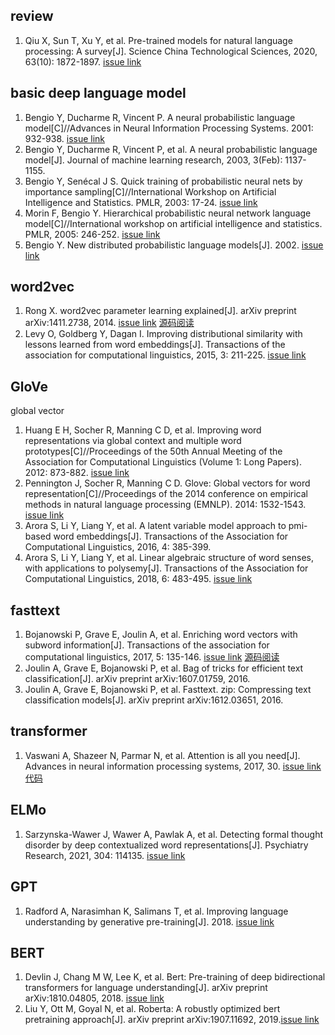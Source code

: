 ## review

1. Qiu X, Sun T, Xu Y, et al. Pre-trained models for natural language processing: A survey[J]. Science China Technological Sciences, 2020, 63(10): 1872-1897. [issue link](https://github.com/eleveyuan/PR/issues/1)

## basic deep language model

1. Bengio Y, Ducharme R, Vincent P. A neural probabilistic language model[C]//Advances in Neural Information Processing Systems. 2001: 932-938. [issue link](https://github.com/eleveyuan/PR/issues/2)
2. Bengio Y, Ducharme R, Vincent P, et al. A neural probabilistic language model[J]. Journal of machine learning research, 2003, 3(Feb): 1137-1155.
3. Bengio Y, Senécal J S. Quick training of probabilistic neural nets by importance sampling[C]//International Workshop on Artificial Intelligence and Statistics. PMLR, 2003: 17-24. [issue link](https://github.com/eleveyuan/PR/issues/4)
4. Morin F, Bengio Y. Hierarchical probabilistic neural network language model[C]//International workshop on artificial intelligence and statistics. PMLR, 2005: 246-252. [issue link](https://github.com/eleveyuan/PR/issues/6)
5. Bengio Y. New distributed probabilistic language models[J]. 2002. [issue link](https://github.com/eleveyuan/PR/issues/5)

## word2vec
1. Rong X. word2vec parameter learning explained[J]. arXiv preprint arXiv:1411.2738, 2014. [issue link](https://github.com/eleveyuan/PR/issues/10) [源码阅读](https://github.com/eleveyuan/gist_reading/tree/master/c/word2vec#word2vec)
2. Levy O, Goldberg Y, Dagan I. Improving distributional similarity with lessons learned from word embeddings[J]. Transactions of the association for computational linguistics, 2015, 3: 211-225. [issue link](https://github.com/eleveyuan/PR/issues/15)

## GloVe
global vector

1. Huang E H, Socher R, Manning C D, et al. Improving word representations via global context and multiple word prototypes[C]//Proceedings of the 50th Annual Meeting of the Association for Computational Linguistics (Volume 1: Long Papers). 2012: 873-882. [issue link](https://github.com/eleveyuan/PR/issues/13)
2. Pennington J, Socher R, Manning C D. Glove: Global vectors for word representation[C]//Proceedings of the 2014 conference on empirical methods in natural language processing (EMNLP). 2014: 1532-1543. [issue link](https://github.com/eleveyuan/PR/issues/12)
3. Arora S, Li Y, Liang Y, et al. A latent variable model approach to pmi-based word embeddings[J]. Transactions of the Association for Computational Linguistics, 2016, 4: 385-399.
4. Arora S, Li Y, Liang Y, et al. Linear algebraic structure of word senses, with applications to polysemy[J]. Transactions of the Association for Computational Linguistics, 2018, 6: 483-495. [issue link](https://github.com/eleveyuan/PR/issues/14)

## fasttext
1. Bojanowski P, Grave E, Joulin A, et al. Enriching word vectors with subword information[J]. Transactions of the association for computational linguistics, 2017, 5: 135-146. [issue link](https://github.com/eleveyuan/PR/issues/16) [源码阅读](https://github.com/eleveyuan/gist_reading/tree/master/c/fasttext)
2. Joulin A, Grave E, Bojanowski P, et al. Bag of tricks for efficient text classification[J]. arXiv preprint arXiv:1607.01759, 2016. 
3. Joulin A, Grave E, Bojanowski P, et al. Fasttext. zip: Compressing text classification models[J]. arXiv preprint arXiv:1612.03651, 2016.

## transformer
1. Vaswani A, Shazeer N, Parmar N, et al. Attention is all you need[J]. Advances in neural information processing systems, 2017, 30. [issue link](https://github.com/eleveyuan/PR/issues/17) [代码](https://github.com/eleveyuan/pure_transformer)

## ELMo 
1. Sarzynska-Wawer J, Wawer A, Pawlak A, et al. Detecting formal thought disorder by deep contextualized word representations[J]. Psychiatry Research, 2021, 304: 114135. [issue link](https://github.com/eleveyuan/PR/issues/19)

## GPT 
1. Radford A, Narasimhan K, Salimans T, et al. Improving language understanding by generative pre-training[J]. 2018. [issue link](https://github.com/eleveyuan/PR/issues/20)

## BERT
1. Devlin J, Chang M W, Lee K, et al. Bert: Pre-training of deep bidirectional transformers for language understanding[J]. arXiv preprint arXiv:1810.04805, 2018. [issue link](https://github.com/eleveyuan/PR/issues/21)
2. Liu Y, Ott M, Goyal N, et al. Roberta: A robustly optimized bert pretraining approach[J]. arXiv preprint arXiv:1907.11692, 2019.[issue link](https://github.com/eleveyuan/PR/issues/22)

